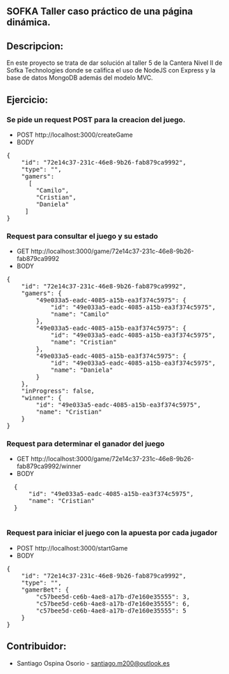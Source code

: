 ## SOFKA Taller caso práctico de una página dinámica.

## Descripcion:
En este proyecto se trata de dar solución al taller 5 de la Cantera Nivel II de Sofka Technologies donde se califica el uso de NodeJS con Express y la base de datos
MongoDB además del modelo MVC.  
  
  
  
## Ejercicio:

### Se pide un request POST para la creacion del juego.  
* POST http://localhost:3000/createGame 
* BODY
<pre>
{
    "id": "72e14c37-231c-46e8-9b26-fab879ca9992",
    "type": "",
    "gamers": 
      [
        "Camilo",
        "Cristian",
        "Daniela"
     ]
}
</pre>

### Request para consultar el juego y su estado  
* GET http://localhost:3000/game/72e14c37-231c-46e8-9b26-fab879ca9992 
* BODY 
<pre>
{
    "id": "72e14c37-231c-46e8-9b26-fab879ca9992",
    "gamers": {
        "49e033a5-eadc-4085-a15b-ea3f374c5975": {
            "id": "49e033a5-eadc-4085-a15b-ea3f374c5975",
            "name": "Camilo"
        },
        "49e033a5-eadc-4085-a15b-ea3f374c5975": {
            "id": "49e033a5-eadc-4085-a15b-ea3f374c5975",
            "name": "Cristian"
        },
        "49e033a5-eadc-4085-a15b-ea3f374c5975": {
            "id": "49e033a5-eadc-4085-a15b-ea3f374c5975",
            "name": "Daniela"
        }
    },
    "inProgress": false,
    "winner": {
        "id": "49e033a5-eadc-4085-a15b-ea3f374c5975",
        "name": "Cristian"
    }
}
</pre>

### Request para determinar el ganador del juego  
* GET http://localhost:3000/game/72e14c37-231c-46e8-9b26-fab879ca9992/winner  
* BODY
<pre>
  {
      "id": "49e033a5-eadc-4085-a15b-ea3f374c5975",
      "name": "Cristian"
  }
 </pre>


### Request para iniciar el juego con la apuesta por cada jugador  
* POST http://localhost:3000/startGame  
* BODY
<pre>
{
    "id": "72e14c37-231c-46e8-9b26-fab879ca9992",
    "type": "",
    "gamerBet": {
        "c57bee5d-ce6b-4ae8-a17b-d7e160e35555": 3,
        "c57bee5d-ce6b-4ae8-a17b-d7e160e35555": 6,
        "c57bee5d-ce6b-4ae8-a17b-d7e160e35555": 5
    }
}
</pre>
  
## Contribuidor:
* Santiago Ospina Osorio - santiago.m200@outlook.es
